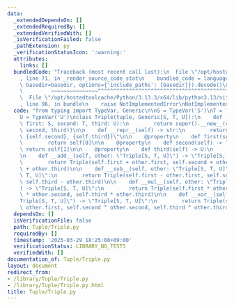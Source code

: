 ```yaml
---
data:
  _extendedDependsOn: []
  _extendedRequiredBy: []
  _extendedVerifiedWith: []
  _isVerificationFailed: false
  _pathExtension: py
  _verificationStatusIcon: ':warning:'
  attributes:
    links: []
  bundledCode: "Traceback (most recent call last):\n  File \"/opt/hostedtoolcache/Python/3.13.3/x64/lib/python3.13/site-packages/onlinejudge_verify/documentation/build.py\"\
    , line 71, in _render_source_code_stat\n    bundled_code = language.bundle(stat.path,\
    \ basedir=basedir, options={'include_paths': [basedir]}).decode()\n          \
    \         ~~~~~~~~~~~~~~~^^^^^^^^^^^^^^^^^^^^^^^^^^^^^^^^^^^^^^^^^^^^^^^^^^^^^^^^^^^^^^^^^^\n\
    \  File \"/opt/hostedtoolcache/Python/3.13.3/x64/lib/python3.13/site-packages/onlinejudge_verify/languages/python.py\"\
    , line 96, in bundle\n    raise NotImplementedError\nNotImplementedError\n"
  code: "from typing import TypeVar, Generic\n\nS = TypeVar('S')\nT = TypeVar('T')\n\
    U = TypeVar('U')\nclass Triple(tuple, Generic[S, T, U]):\n    def __new__(cls,\
    \ first: S, second: T, third: U):\n        return super().__new__(cls, (first,\
    \ second, third))\n\n    def __repr__(self) -> str:\n        return f\"{self.__class__.__name__}({self.first},\
    \ {self.second}, {self.third})\"\n\n    @property\n    def first(self) -> S:\n\
    \        return self[0]\n\n    @property\n    def second(self) -> T:\n       \
    \ return self[1]\n\n    @property\n    def third(self) -> U:\n        return self[2]\n\
    \n    def __add__(self, other: \"Triple[S, T, U]\") -> \"Triple[S, T, U]\":\n\
    \        return Triple(self.first + other.first, self.second + other.second, self.third\
    \ + other.third)\n\n    def __sub__(self, other: \"Triple[S, T, U]\") -> \"Triple[S,\
    \ T, U]\":\n        return Triple(self.first - other.first, self.second - other.second,\
    \ self.third - other.third)\n\n    def __mul__(self, other: \"Triple[S, T, U]\"\
    ) -> \"Triple[S, T, U]\":\n        return Triple(self.first * other.first, self.second\
    \ * other.second, self.third * other.third)\n\n    def __xor__(self, other: \"\
    Triple[S, T, U]\") -> \"Triple[S, T, U]\":\n        return Triple(self.first ^\
    \ other.first, self.second ^ other.second, self.third ^ other.third)\n"
  dependsOn: []
  isVerificationFile: false
  path: Tuple/Triple.py
  requiredBy: []
  timestamp: '2025-03-29 18:25:08+09:00'
  verificationStatus: LIBRARY_NO_TESTS
  verifiedWith: []
documentation_of: Tuple/Triple.py
layout: document
redirect_from:
- /library/Tuple/Triple.py
- /library/Tuple/Triple.py.html
title: Tuple/Triple.py
---
```

